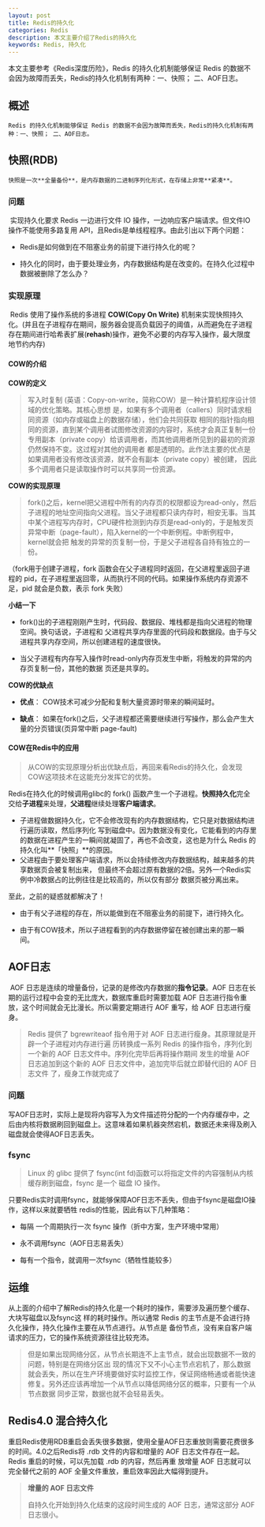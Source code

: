 ```yaml
---
layout: post
title: Redis的持久化
categories: Redis
description: 本文主要介绍了Redis的持久化
keywords: Redis, 持久化
---
```


本文主要参考《Redis深度历险》，Redis 的持久化机制能够保证 Redis 的数据不会因为故障而丢失，Redis的持久化机制有两种：⼀、快照； ⼆、AOF⽇志。



## 概述

 	Redis 的持久化机制能够保证 Redis 的数据不会因为故障而丢失，Redis的持久化机制有两种：⼀、快照； ⼆、AOF⽇志。

## 快照(RDB)

 	快照是⼀次**全量备份**，是内存数据的⼆进制序列化形式，在存储上非常**紧凑**。 

### 问题

​	实现持久化要求 Redis ⼀边进行文件 IO 操作，⼀边响应客户端请求。但⽂件IO操作不能使用多路复用 API，且Redis是单线程程序。由此引出以下两个问题： 

- Redis是如何做到在不阻塞业务的前提下进行持久化的呢？ 

- 持久化的同时，由于要处理业务，内存数据结构是在改变的。在持久化过程中数据被删除了怎么办？

### 实现原理

​	Redis 使用了操作系统的多进程 **COW(Copy On Write)** 机制来实现快照持久化。(并且在子进程存在期间，服务器会提高负载因子的阈值，从而避免在子进程存在期间进行哈希表扩展(**rehash**)操作，避免不必要的内存写⼊操作，最大限度地节约内存) 

#### COW的介绍 

**COW的定义**

> 写⼊时复制 (英语：Copy-on-write，简称COW）是⼀种计算机程序设计领域的优化策略。其核⼼思想 是，如果有多个调⽤者（callers）同时请求相同资源（如内存或磁盘上的数据存储），他们会共同获取 相同的指针指向相同的资源，直到某个调⽤者试图修改资源的内容时，系统才会真正复制⼀份专⽤副本（private copy）给该调⽤者，而其他调⽤者所⻅到的最初的资源仍然保持不变。这过程对其他的调⽤者 都是透明的。此作法主要的优点是如果调⽤者没有修改该资源，就不会有副本（private copy）被创建， 因此多个调⽤者只是读取操作时可以共享同⼀份资源。



**COW的实现原理**

> fork()之后，kernel把父进程中所有的内存⻚的权限都设为read-only，然后子进程的地址空间指向父进程。当父子进程都只读内存时，相安⽆事。当其中某个进程写内存时，CPU硬件检测到内存⻚是read-only的，于是触发页异常中断（page-fault），陷入kernel的⼀个中断例程。中断例程中，kernel就会把 触发的异常的页复制⼀份，于是父子进程各自持有独立的⼀份。

（fork用于创建子进程，fork 函数会在父子进程同时返回，在父进程⾥返回子进程的 pid，在⼦进程里返回零，从而执行不同的代码。如果操作系统内存资源不足，pid 就会是负数，表示 fork 失败）



**小结⼀下**

-  fork()出的子进程刚刚产⽣时，代码段、数据段、堆栈都是指向父进程的物理空间。换句话说，子进程和 父进程共享内存里面的代码段和数据段。由于与父进程共享内存空间，所以创建进程的速度很快。 

- 当父子进程有内存写⼊操作时read-only内存页发⽣中断，将触发的异常的内存页复制⼀份，其他的数据 页还是共享的。



**COW的优缺点**

- **优点**： COW技术可减少分配和复制⼤量资源时带来的瞬间延时。

- **缺点**： 如果在fork()之后，父子进程都还需要继续进行写操作，那么会产生大量的分页错误(页异常中断 page-fault)



#### COW在Redis中的应用

> 从COW的实现原理分析出优缺点后，再回来看Redis的持久化，会发现COW这项技术在这能充分发挥它的优势。

Redis在持久化的时候调⽤glibc的 fork() 函数产⽣⼀个⼦进程。**快照持久化**完全交给**子进程**来处理，**父进程**继续处理**客户端请求**。

- 子进程做数据持久化，它不会修改现有的内存数据结构，它只是对数据结构进⾏遍历读取，然后序列化 写到磁盘中。因为数据没有变化，它能看到的内存里的数据在进程产⽣的⼀瞬间就凝固了，再也不会改变，这也是为什么 Redis 的持久化叫**「快照」**的原因。
- 父进程由于要处理客户端请求，所以会持续修改内存数据结构，越来越多的共享数据页会被复制出来， 但最终不会超过原有数据的2倍。另外⼀个Redis实例中冷数据占的比例往往是比较高的，所以仅有部分 数据页被分离出来。



至此，之前的疑惑就都解决了！

- 由于有父子进程的存在，所以能做到在不阻塞业务的前提下，进行持久化。 

- 由于有COW技术，所以子进程看到的内存数据停留在被创建出来的那⼀瞬间。



## AOF日志

​	AOF 日志是连续的增量备份，记录的是修改内存数据的**指令记录**。AOF ⽇志在长期的运行过程中会变的无比庞⼤，数据库重启时需要加载 AOF 日志进行指令重放，这个时间就会无比漫⻓。所以需要定期进行 AOF 重写，给 AOF 日志进行瘦身。

> Redis 提供了 bgrewriteaof 指令⽤于对 AOF ⽇志进⾏瘦身。其原理就是开辟⼀个⼦进程对内存进⾏遍 历转换成⼀系列 Redis 的操作指令，序列化到⼀个新的 AOF ⽇志⽂件中。序列化完毕后再将操作期间 发⽣的增量 AOF ⽇志追加到这个新的 AOF ⽇志⽂件中，追加完毕后就⽴即替代旧的 AOF ⽇志⽂件 了，瘦身⼯作就完成了

### 问题 

​	写AOF⽇志时，实际上是现将内容写⼊为⽂件描述符分配的⼀个内存缓存中，之后由内核将数据刷回到磁盘上。这意味着如果机器突然宕机，数据还未来得及刷⼊磁盘就会使得AOF日志丢失。

### fsync

> Linux 的 glibc 提供了 fsync(int fd)函数可以将指定⽂件的内容强制从内核缓存刷到磁盘，fsync 是⼀个 磁盘 IO 操作。

​	只要Redis实时调⽤fsync，就能够保障AOF日志不丢失，但由于fsync是磁盘IO操作，这样以来就要牺牲 redis的性能，因此有以下⼏种策略：

- 每隔 ⼀个周期执行⼀次 fsync 操作（折中方案，⽣产环境中常用）

- 永不调⽤fsync（AOF日志易丢失）

- 每有⼀个指令，就调用一次fsync（牺牲性能较多）

## 运维

​	从上面的介绍中了解Redis的持久化是⼀个耗时的操作，需要涉及遍历整个缓存、⼤块写磁盘以及fsync这 样的耗时操作。所以通常 Redis 的主节点是不会进行持久化操作，持久化操作主要在从节点进行。从节点是 备份节点，没有来自客户端请求的压力，它的操作系统资源往往比较充沛。

> 但是如果出现⽹络分区，从节点长期连不上主节点，就会出现数据不⼀致的问题，特别是在网络分区出 现的情况下⼜不小心主节点宕机了，那么数据就会丢失，所以在生产环境要做好实时监控⼯作，保证网络畅通或者能快速修复。另外还应该再增加⼀个从节点以降低网络分区的概率，只要有⼀个从节点数据 同步正常，数据也就不会轻易丢失。

## Redis4.0 混合持久化

​	重启Redis使⽤RDB重启会丢失很多数据，使⽤全量AOF⽇志重放则需要花费很多的时间。4.0之后Redis将 .rdb ⽂件的内容和增量的 AOF ⽇志⽂件存在⼀起。Redis 重启的时候，可以先加载 .rdb 的内容，然后再重 放增量 AOF ⽇志就可以完全替代之前的 AOF 全量⽂件重放，重启效率因此⼤幅得到提升。

> **增量的 AOF ⽇志⽂件**
>
> ⾃持久化开始到持久化结束的这段时间⽣成的 AOF 日志，通常这部分 AOF 日志很小。

